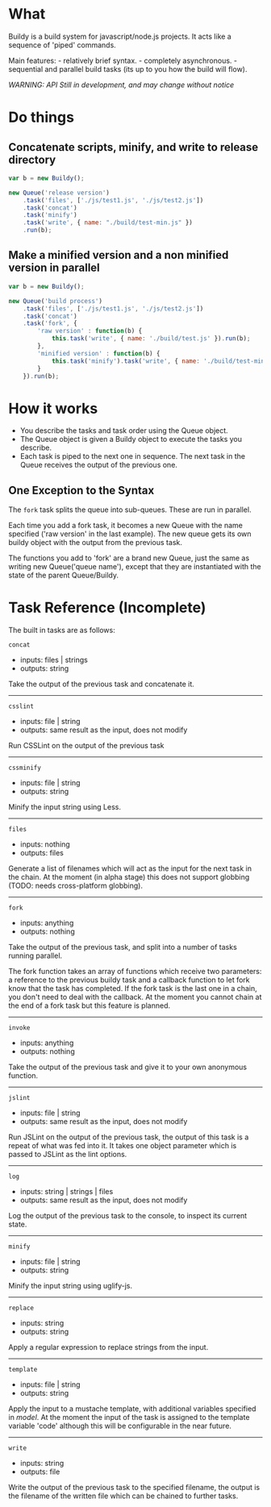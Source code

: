 What
====

Buildy is a build system for javascript/node.js projects.
It acts like a sequence of 'piped' commands.

Main features:
    - relatively brief syntax.
    - completely asynchronous.
    - sequential and parallel build tasks (its up to you how the build will flow).

*WARNING: API Still in development, and may change without notice*

Do things
=========

Concatenate scripts, minify, and write to release directory
-----------------------------------------------------------

```javascript
var b = new Buildy();

new Queue('release version')
    .task('files', ['./js/test1.js', './js/test2.js'])
    .task('concat')
    .task('minify')
    .task('write', { name: "./build/test-min.js" })
    .run(b);
```

Make a minified version and a non minified version in parallel
--------------------------------------------------------------

```javascript
var b = new Buildy();

new Queue('build process')
    .task('files', ['./js/test1.js', './js/test2.js'])
    .task('concat')
    .task('fork', {
        'raw version' : function(b) {
            this.task('write', { name: './build/test.js' }).run(b);
        },
        'minified version' : function(b) {
            this.task('minify').task('write', { name: './build/test-min.js' }).run(b);
        }
    }).run(b);
```

How it works
============

- You describe the tasks and task order using the Queue object.
- The Queue object is given a Buildy object to execute the tasks you describe.
- Each task is piped to the next one in sequence. The next task in the Queue receives the output of the previous one.

One Exception to the Syntax
---------------------------

The `fork` task splits the queue into sub-queues. These are run in parallel.

Each time you add a fork task, it becomes a new Queue with the name specified ('raw version' 
in the last example). The new queue gets its own buildy object with the output from the previous task.

The functions you add to 'fork' are a brand new Queue, just the same as writing
new Queue('queue name'), except that they are instantiated with the state of the parent Queue/Buildy.


Task Reference (Incomplete)
===========================

The built in tasks are as follows:

`concat`

* inputs: files | strings
* outputs: string

Take the output of the previous task and concatenate it.

***

`csslint`

* inputs: file | string
* outputs: same result as the input, does not modify

Run CSSLint on the output of the previous task

***

`cssminify`

* inputs: file | string
* outputs: string

Minify the input string using Less.

***

`files`

* inputs: nothing
* outputs: files

Generate a list of filenames which will act as the input for the next task in the chain.
At the moment (in alpha stage) this does not support globbing (TODO: needs cross-platform globbing).

***

`fork`

* inputs: anything
* outputs: nothing

Take the output of the previous task, and split into a number of tasks running
parallel. 

The fork function takes an array of functions which receive two parameters:
a reference to the previous buildy task and a callback function to let fork know that
the task has completed. If the fork task is the last one in a chain, you don't need to
deal with the callback. At the moment you cannot chain at the end of a fork task but
this feature is planned.

***

`invoke`

* inputs: anything
* outputs: nothing

Take the output of the previous task and give it to your own anonymous function.

***

`jslint`

* inputs: file | string
* outputs: same result as the input, does not modify

Run JSLint on the output of the previous task, the output of this task
is a repeat of what was fed into it. It takes one object parameter which
is passed to JSLint as the lint options.

***

`log`

* inputs: string | strings | files
* outputs: same result as the input, does not modify

Log the output of the previous task to the console, to inspect its current state.

***

`minify`

* inputs: file | string
* outputs: string

Minify the input string using uglify-js.

***

`replace`

* inputs: string
* outputs: string

Apply a regular expression to replace strings from the input.

***

`template`

* inputs: file | string
* outputs: string

Apply the input to a mustache template, with additional variables specified in *model*.
At the moment the input of the task is assigned to the template variable 'code' although
this will be configurable in the near future.

***

`write`

* inputs: string
* outputs: file

Write the output of the previous task to the specified filename, the output
is the filename of the written file which can be chained to further tasks.